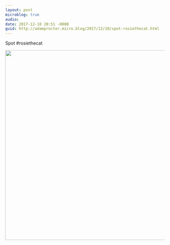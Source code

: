 ```yaml
---
layout: post
microblog: true
audio: 
date: 2017-12-10 20:51 -0000
guid: http://adamprocter.micro.blog/2017/12/10/spot-rosiethecat.html
---
```

Spot #rosiethecat

<img src="http://discursive.adamprocter.co.uk/uploads/2017/57203ba06d.jpg" width="600" height="600" />
